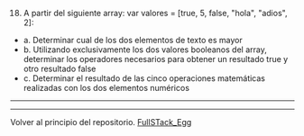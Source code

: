 18) A partir del siguiente array: var valores = [true, 5, false, "hola", "adios", 2]:
- a. Determinar cual de los dos elementos de texto es mayor
- b. Utilizando exclusivamente los dos valores booleanos del array, determinar los
operadores necesarios para obtener un resultado true y otro resultado false
- c. Determinar el resultado de las cinco operaciones matemáticas realizadas con los
dos elementos numéricos

---
---

Volver al principio del repositorio. [FullSTack_Egg](https://github.com/megagringa/FullStack_Egg_Curso)